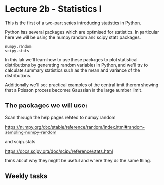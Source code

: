# Lecture 2b - Statistics I

This is the first of a two-part series introducing statistics in Python. 

Python has several packages which are optimised for statistics. In particular here we will be using the numpy random and scipy stats packages.

    numpy.random
    scipy.stats

In this lab we'll learn how to use these packages to plot statistical distributions by generating random variables in Python, and we'll try to calculate summary statistics such as the mean and variance of the distributions.

Additionally we'll see practical examples of the central limit therom showing that a Poisson process becomes Gaussian in the large number limit.

## The packages we will use:

Scan through the help pages related to numpy.random

https://numpy.org/doc/stable/reference/random/index.html#random-sampling-numpy-random

and scipy.stats

https://docs.scipy.org/doc/scipy/reference/stats.html

think about why they might be useful and where they do the same thing. 

## Weekly tasks

```{tableofcontents}
```

